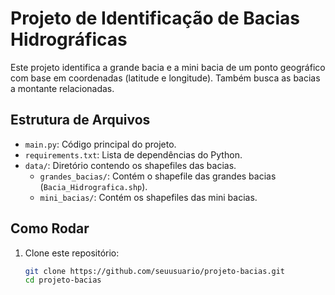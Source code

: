 # Projeto de Identificação de Bacias Hidrográficas

Este projeto identifica a grande bacia e a mini bacia de um ponto geográfico com base em coordenadas (latitude e longitude). Também busca as bacias a montante relacionadas.

## Estrutura de Arquivos

- `main.py`: Código principal do projeto.
- `requirements.txt`: Lista de dependências do Python.
- `data/`: Diretório contendo os shapefiles das bacias.
  - `grandes_bacias/`: Contém o shapefile das grandes bacias (`Bacia_Hidrografica.shp`).
  - `mini_bacias/`: Contém os shapefiles das mini bacias.

## Como Rodar

1. Clone este repositório:
   ```bash
   git clone https://github.com/seuusuario/projeto-bacias.git
   cd projeto-bacias
